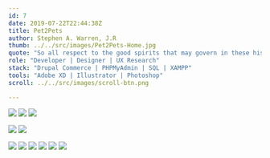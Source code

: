 ```yaml
---
id: 7
date: 2019-07-22T22:44:38Z
title: Pet2Pets
author: Stephen A. Warren, J.R
thumb: ../../src/images/Pet2Pets-Home.jpg
quote: "So all respect to the good spirits that may govern in these historians of morality! But it’s certainly a pity that they lack the historical spirit itself, that they’ve been left in the lurch by all the good spirits of history! "
role: "Developer | Designer | UX Research"
stack: "Drupal Commerce | PHPMyAdmin | SQL | XAMPP"
tools: "Adobe XD | Illustrator | Photoshop"
scroll: ../../src/images/scroll-btn.png

---
```


![](../../src/images/P2P-home.jpg)
![](../../src/images/P2P-sketch-main.png)
![](../../src/images/P2P-sketch.png)


![](../../src/images/P2P-mock-four.jpg)
![](../../src/images/P2P-mock-five.jpg)

![](../../src/images/P2P-final.jpeg)
![](../../src/images/P2P-mock-three.jpg)
![](../../src/images/P2P-mock-two.jpg)
![](../../src/images/P2P-final-side-view.png)
![](../../src/images/P2P-guide.png)
![](../../src/images/P2P-landing.png)

